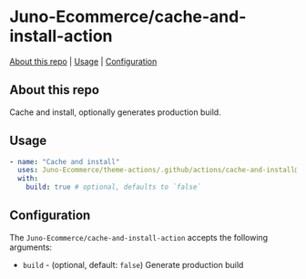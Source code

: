 # Juno-Ecommerce/cache-and-install-action

[About this repo](#about-this-repo) | [Usage](#usage) | [Configuration](#configuration)

## About this repo

Cache and install, optionally generates production build.

## Usage

```yml
- name: "Cache and install"
  uses: Juno-Ecommerce/theme-actions/.github/actions/cache-and-install@main
  with:
    build: true # optional, defaults to `false`
```

## Configuration

The `Juno-Ecommerce/cache-and-install-action` accepts the following arguments:

- `build` - (optional, default: `false`) Generate production build
